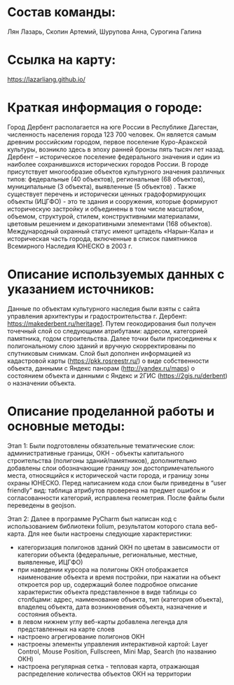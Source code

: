 # Состав команды: 
Лян Лазарь, Скопин Артемий, Шурупова Анна, Сурогина Галина
# Ссылка на карту:
https://lazarliang.github.io/ 
# Краткая информация о городе: 
Город Дербент располагается на юге России в Республике Дагестан, численность населения города 123 700 человек. Он является самым древним российским городом, первое поселение  Куро-Аракской культуры, возникло здесь в эпоху ранней бронзы пять тысяч лет назад. Дербент – историческое поселение федерального значения и один из наиболее сохранившихся исторических городов России.
В городе присутствует многообразие объектов культурного значения различных типов: федеральные (40 объектов), региональные (68 объектов), муниципальные (3 объекта), выявленные (5 объектов) . Также существует перечень и исторически ценных градоформирующих объекты (ИЦГФО) - это те здания и сооружения, которые формируют историческую застройку и объединены в том числе масштабом, объемом, структурой, стилем, конструктивными материалами, цветовым решением и декоративными элементами (168 объектов). Международный охранный статус имеют цитадель «Нарын-Кала» и историческая часть города, включенные в список памятников Всемирного Наследия ЮНЕСКО в 2003 г.
# Описание используемых данных с указанием источников:
Данные по объектам культурного наследия были взяты с сайта управления архитектуры и градостроительства г. Дербент:  https://makederbent.ru/heritage1. Путем геокодирования был получен точечный слой со следующими атрибутами: адресом, категорией памятника, годом строительства. Далее точки были присоединены к полигональному слою зданий и вручную скорректированы по спутниковым снимкам. Слой был дополнен информацией из кадастровой карты (https://pkk.rosreestr.ru/)  о виде собственности объекта, данными с Яндекс панорам (http://yandex.ru/maps) о  состоянием объекта и данными с Яндекс и 2ГИС (https://2gis.ru/derbent) о назначении объекта.
# Описание проделанной работы и основные методы:
Этап 1: Были подготовлены обязательные тематические слои: административные границы, ОКН - объекты капитального строительства (полигоны зданий/памятников), дополнительно добавлены слои обозначающие границу зон достопримечательного места, относящийся к исторической части города, и границу зоны охраны ЮНЕСКО.  Перед написанием кода слои были приведены в “user friendly” вид: таблица атрибутов проверена на предмет ошибок и согласованности категорий, исправлена геометрия. После файлы были переведены в geojson. 

Этап 2: Далее в программе PyCharm был написан код с использованием библиотеки folium, результатом которого стала веб-карта. Для нее были настроены следующие характеристики:
- категоризация полигонов зданий ОКН по цветам в зависимости от категории объекта (федеральные, региональные, местные, выявленные, ИЦГФО)
- при наведении курсора на полигоны ОКН отображается наименование объекта и время постройки, при нажатии на объект откроется pop up, содержащий более подробное описание характеристик объекта представленное в виде таблицы со столбцами: адрес, наименование объекта, тип (категория объекта), владелец объекта, дата возникновения объекта, назначение и состояния объекта. 
- в левом нижнем углу веб-карты добавлена легенда для представленных на карте слоев
- настроено агрегирование полигонов ОКН
- настроены элементы управления интерактивной картой: Layer Control, Mouse Position, Fullscreen, Mini Map, Search (по названию ОКН)
- настроена регулярная сетка - тепловая карта, отражающая распределение количества объектов ОКН на территории 

